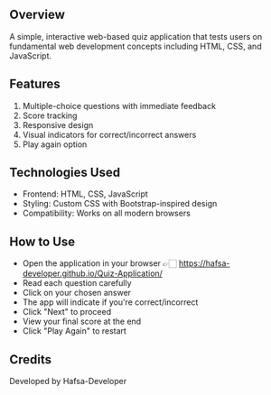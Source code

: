 ## Overview
A simple, interactive web-based quiz application that tests users on fundamental web development concepts including HTML, CSS, and JavaScript.

## Features
1. Multiple-choice questions with immediate feedback
2. Score tracking
3. Responsive design
4. Visual indicators for correct/incorrect answers
5. Play again option

## Technologies Used
- Frontend: HTML, CSS, JavaScript
- Styling: Custom CSS with Bootstrap-inspired design
- Compatibility: Works on all modern browsers

## How to Use
- Open the application in your browser 👉🏻 https://hafsa-developer.github.io/Quiz-Application/                                                               
- Read each question carefully
- Click on your chosen answer
- The app will indicate if you're correct/incorrect
- Click "Next" to proceed
- View your final score at the end
- Click "Play Again" to restart

## Credits
Developed by Hafsa-Developer
